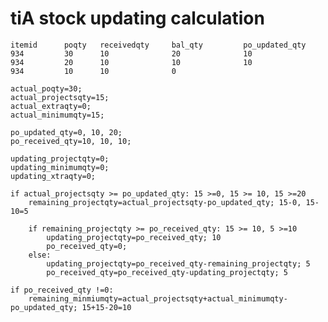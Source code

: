 # tiA stock updating calculation
	
	itemid		poqty	receivedqty 	bal_qty			po_updated_qty
	934 		30		10				20				10
	934			20		10				10				10
	934			10		10				0				

	actual_poqty=30;
	actual_projectsqty=15;
	actual_extraqty=0;
	actual_minimumqty=15;

	po_updated_qty=0, 10, 20;
	po_received_qty=10, 10, 10;

	updating_projectqty=0;
	updating_minimumqty=0;
	updating_xtraqty=0;

	if actual_projectsqty >= po_updated_qty: 15 >=0, 15 >= 10, 15 >=20
		remaining_projectqty=actual_projectsqty-po_updated_qty; 15-0, 15-10=5
		
		if remaining_projectqty >= po_received_qty: 15 >= 10, 5 >=10
			updating_projectqty=po_received_qty; 10
			po_received_qty=0;
		else:
			updating_projectqty=po_received_qty-remaining_projectqty; 5
			po_received_qty=po_received_qty-updating_projectqty; 5
		
	if po_received_qty !=0:
		remaining_minmiumqty=actual_projectsqty+actual_minimumqty-po_updated_qty; 15+15-20=10
		

